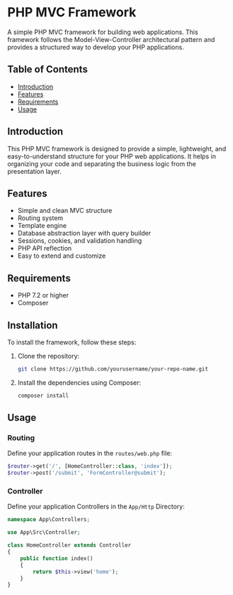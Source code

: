 # PHP MVC Framework

A simple PHP MVC framework for building web applications. This framework follows the Model-View-Controller architectural pattern and provides a structured way to develop your PHP applications.

## Table of Contents

- [Introduction](#introduction)
- [Features](#features)
- [Requirements](#requirements)
- [Usage](#usage)


## Introduction

This PHP MVC framework is designed to provide a simple, lightweight, and easy-to-understand structure for your PHP web applications. It helps in organizing your code and separating the business logic from the presentation layer.

## Features

- Simple and clean MVC structure
- Routing system
- Template engine
- Database abstraction layer with query builder
- Sessions, cookies, and validation handling
- PHP API reflection
- Easy to extend and customize

## Requirements

- PHP 7.2 or higher
- Composer

## Installation

To install the framework, follow these steps:

1. Clone the repository:

    ```sh
    git clone https://github.com/yourusername/your-repo-name.git
    ```


3. Install the dependencies using Composer:

    ```sh
    composer install
    ```


## Usage

### Routing

Define your application routes in the `routes/web.php` file:

```php
$router->get('/', [HomeController::class, 'index']);
$router->post('/submit', 'FormController@submit');
```


### Controller

Define your application Controllers in the `App/Http` Directory:

```php
namespace App\Controllers;

use App\Src\Controller;

class HomeController extends Controller
{
    public function index()
    {
        return $this->view('home');
    }
}

